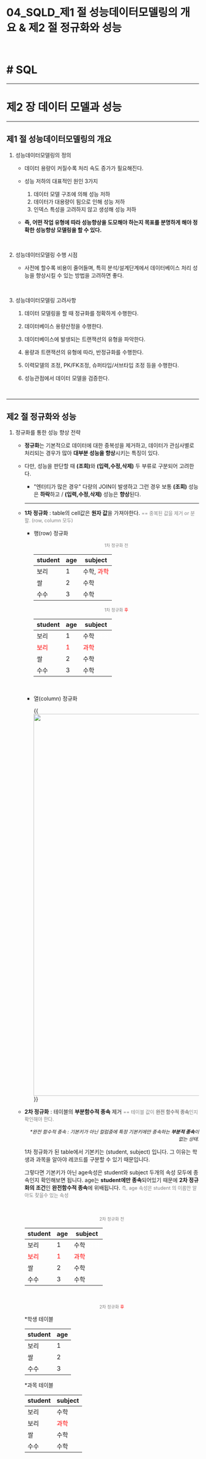 # 04_SQLD_제1 절 성능데이터모델링의 개요 & 제2 절 정규화와 성능


​		

# # SQL

---

# 제2 장 데이터 모델과 성능

---

## 제1 절 성능데이터모델링의 개요

1. 성능데이터모델링의 정의

   - 데이터 용량이 커질수록 처리 속도 증가가 필요해진다.
   - 성능 저하의 대표적인 원인 3가지
     1. 데이터 모델 구조에 의해 성능 저하
     2. 데이터가 대용량이 됨으로 인해 성능 저하
     3. 인덱스 특성을 고려하지 않고 생성해 성능 저하

   - **즉, 어떤 작업 유형에 따라 성능향상을 도모해야 하는지 목표를 분명하게 해야 정확한 성능향상 모델링을 할 수 있다.** 

     ​			

2. 성능데이터모델링 수행 시점

   - 사전에 할수록 비용이 줄어들며, 특히 분석/설계단계에서 데이터베이스 처리 성능을 향상시킬 수 있는 방법을 고려하면 좋다.

     ​			

3. 성능데이터모델링 고려사항

   1. 데이터 모델링을 할 때 정규화를 정확하게 수행한다.

   2. 데이터베이스 용량산정을 수행한다.

   3. 데이터베이스에 발생되는 트랜잭션의 유형을 파악한다.

   4. 용량과 트랜잭션의 유형에 따라, 반정규화를 수행한다.

   5. 이력모델의 조정, PK/FK조정, 슈퍼타입/서브타입 조정 등을 수행한다.

   6. 성능관점에서 데이터 모델을 검증한다.

      ​	

---

## 제2 절 정규화와 성능

1. 정규화를 통한 성능 향상 전략

   - **정규화**는 기본적으로 데이터에 대한 중복성을 제거하고, 데이터가 관심사별로 처리되는 경우가 많아 **대부분 성능을 향상**시키는 특징이 있다.

   - 다만, 성능을 판단할 때 <b>(조회)</b>와  **(입력,수정,삭제)** 두 부류로 구분되어 고려한다.

     - "엔터티가 많은 경우" 다량의 JOIN이 발생하고 그런 경우 보통 <b>(조회)</b> 성능은 **하락**하고 / <b>(입력,수정,삭제)</b> 성능은 **향상**된다. 

     ---

   - **1차 정규화** : table의 cell값은 **원자 값**을 가져야한다. <span style="font-size:.9em; color: grey">== 중복된 값을 제거 or 분할. (row, column 모두)</span>

     - 행(row) 정규화

       <center><span style="color:grey; font-size:.8em">1차 정규화 전</span></center>

       | student | age  | subject                                    |
       | ------- | ---- | ------------------------------------------ |
       | 보리    | 1    | 수학, <span style='color: red'>과학</span> |
       | 쌀      | 2    | 수학                                       |
       | 수수    | 3    | 수학                                       |

       <center><span style="color:grey; font-size:.8em">1차 정규화 <span style="color:red">후</span></span></center>

       | student                              | age                               | subject                                      |
       | ------------------------------------ | --------------------------------- | -------------------------------------------- |
       | 보리                                 | 1                                 | 수학<span style='color: white'>, 과학</span> |
       | <span style='color: red'>보리</span> | <span style='color: red'>1</span> | <span style='color: red'>과학</span>         |
       | 쌀                                   | 2                                 | 수학                                         |
       | 수수                                 | 3                                 | 수학                                         |

       ​			

     - 열(column) 정규화

       {{<image src="/images/SQLD_10.png" width="1000px">}}

       

   - **2차 정규화** : 테이블의 **부분함수적 종속** 제거 <span style="font-size:.9em; color: grey">== 테이블 값이 **완전 함수적 종속**인지 확인해야 한다.</span>

     <p style="font-size:0.9em; text-align:right; font-style:italic;">*완전 함수적 종속 : 기본키가 아닌 컬럼중에 특정 기본키에만 종속하는 <b>부분적 종속</b>이 없는 상태. </p>

     1차 정규화가 된 table에서 기본키는 (student, subject) 입니다. 그 이유는 학생과 과목을 알아야 레코드를 구분할 수 있기 때문입니다.

     그렇다면 기본키가 아닌  age속성은 student와 subject 두개의 속성 모두에 종속인지 확인해보면 됩니다. age는 **student에만 종속**되어있기 때문에 **2차 정규화의 조건**인 **완전함수적 종속**에 위배됩니다.  <span style="font-size:.9em; color: grey">즉, age 속성은 student 의 이름만 알아도 찾을수 있는 속성</span> 

     ​	

     <center><span style="color:grey; font-size:.8em">2차 정규화 전</span></center>

     | student                              | age                               | subject                                      |
     | ------------------------------------ | --------------------------------- | -------------------------------------------- |
     | 보리                                 | 1                                 | 수학<span style='color: white'>, 과학</span> |
     | <span style='color: red'>보리</span> | <span style='color: red'>1</span> | <span style='color: red'>과학</span>         |
     | 쌀                                   | 2                                 | 수학                                         |
     | 수수                                 | 3                                 | 수학                                         |

     ​	

     <center><span style="color:grey; font-size:.8em">2차 정규화 <span style="color:red">후</span></span></center>

     *학생 테이블

     | student | age  |
     | ------- | ---- |
     | 보리    | 1    |
     | 쌀      | 2    |
     | 수수    | 3    |

     *과목 테이블

     | student | subject                              |
     | ------- | ------------------------------------ |
     | 보리    | 수학                                 |
     | 보리    | <span style='color: red'>과학</span> |
     | 쌀      | 수학                                 |
     | 수수    | 수학                                 |






















